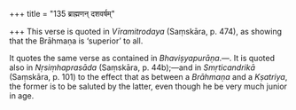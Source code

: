 +++
title = "135 ब्राह्मणन् दशवर्षम्"

+++
This verse is quoted in *Vīramitrodaya* (Saṃskāra, p. 474), as showing
that the Brāhmaṇa is ‘superior’ to all.

It quotes the same verse as contained in *Bhaviṣyapurāṇa*.—. It is
quoted also in *Nṛsiṃhaprasāda* (Saṃskāra, p. 44b);—and in
*Smṛticandrikā* (Saṃskāra, p. 101) to the effect that as between a
*Brāhmaṇa* and a *Kṣatriya*, the former is to be saluted by the latter,
even though he be very much junior in age.


